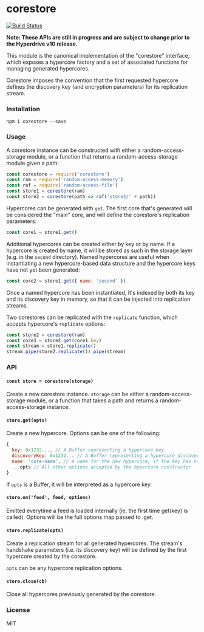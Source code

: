 # corestore
[![Build Status](https://travis-ci.com/andrewosh/corestore.svg?token=WgJmQm3Kc6qzq1pzYrkx&branch=master)](https://travis-ci.com/andrewosh/corestore)

__Note: These APIs are still in progress and are subject to change prior to the Hyperdrive v10 release.__

This module is the canonical implementation of the "corestore" interface, which exposes a hypercore factory and a set of associated functions for managing generated hypercores.

Corestore imposes the convention that the first requested hypercore defines the discovery key (and encryption parameters) for its replication stream.

### Installation
`npm i corestore --save`

### Usage
A corestore instance can be constructed with either a random-access-storage module, or a function that returns a random-access-storage module given a path:
```js
const corestore = require('corestore')
const ram = require('random-access-memory')
const raf = require('random-access-file')
const store1 = corestore(ram)
const store2 = corestore(path => raf('store2/' + path))
```

Hypercores can be generated with `get`. The first core that's generated will be considered the "main" core, and will define the corestore's replication parameters:
```js
const core1 = store1.get()
```

Additional hypercores can be created either by key or by name. If a hypercore is created by name, it will be stored as such in the storage layer (e.g. in the `second` directory). Named hypercores are useful when instantiating a new hypercore-based data structure and the hypercore keys have not yet been generated:
```js
const core2 = store1.get({ name: 'second' })
```
Once a named hypercore has been instantiated, it's indexed by both its key and its discovery key in memory, so that it can be injected into replication streams.

Two corestores can be replicated with the `replicate` function, which accepts hypercore's `replicate` options:
```js
const store2 = corestore(ram)
const core3 = store2.get(core1.key)
const stream = store1.replicate()
stream.pipe(store2.replicate()).pipe(stream)
```

### API
#### `const store = corestore(storage)`
Create a new corestore instance. `storage` can be either a random-access-storage module, or a function that takes a path and returns a random-access-storage instance.

#### `store.get(opts)`
Create a new hypercore. Options can be one of the following:
```js
{
  key: 0x1232..., // A Buffer representing a hypercore key
  discoveryKey: 0x1232... // A Buffer representing a hypercore discovery key (must have been previously created by key)
  name: 'core-name', // A name for the new hypercore, if the key has not yet been generated
  ...opts // All other options accepted by the hypercore constructor
}
```

If `opts` is a Buffer, it will be interpreted as a hypercore key.

#### `store.on('feed', feed, options)`

Emitted everytime a feed is loaded internally (ie, the first time get(key) is called).
Options will be the full options map passed to .get.

#### `store.replicate(opts)`
Create a replication stream for all generated hypercores. The stream's handshake parameters (i.e. its discovery key) will be defined by the first hypercore created by the corestore.

`opts` can be any hypercore replication options.

#### `store.close(cb)`
Close all hypercores previously generated by the corestore.

### License
MIT
